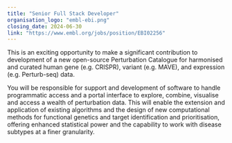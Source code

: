 ```yaml
---
title: "Senior Full Stack Developer"
organisation_logo: "embl-ebi.png"
closing_date: 2024-06-30
link: "https://www.embl.org/jobs/position/EBI02256"
---
```

This is an exciting opportunity to make a significant contribution to development of a new open-source Perturbation Catalogue for harmonised and curated human gene (e.g. CRISPR), variant (e.g. MAVE), and expression (e.g. Perturb-seq) data. 

You will be responsible for support and development of software to handle programmatic access and a portal interface to explore, combine, visualise and access a wealth of perturbation data. This will enable the extension and application of existing algorithms and the design of new computational methods for functional genetics and target identification and prioritisation, offering enhanced statistical power and the capability to work with disease subtypes at a finer granularity.
